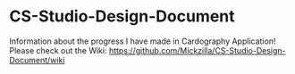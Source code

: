 # CS-Studio-Design-Document
Information about the progress I have made in Cardography Application! Please check out the Wiki: https://github.com/Mickzilla/CS-Studio-Design-Document/wiki
